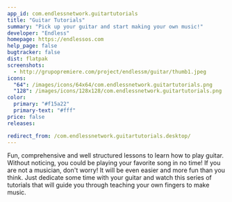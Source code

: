 ```yaml
---
app_id: com.endlessnetwork.guitartutorials
title: "Guitar Tutorials"
summary: "Pick up your guitar and start making your own music!"
developer: "Endless"
homepage: https://endlessos.com
help_page: false
bugtracker: false
dist: flatpak
screenshots:
  - http://grupopremiere.com/project/endlessm/guitar/thumb1.jpeg
icons:
  "64": /images/icons/64x64/com.endlessnetwork.guitartutorials.png
  "128": /images/icons/128x128/com.endlessnetwork.guitartutorials.png
color:
  primary: "#f15a22"
  primary-text: "#fff"
price: false
releases:

redirect_from: /com.endlessnetwork.guitartutorials.desktop/
---
```


<p>Fun, comprehensive and well structured lessons to learn how to play guitar. Without noticing, you could be playing your favorite song in no time! If you are not a musician, don't worry! It will be even easier and more fun than you think. Just dedicate some time with your guitar and watch this series of tutorials that will guide you through teaching your own fingers to make music.</p>